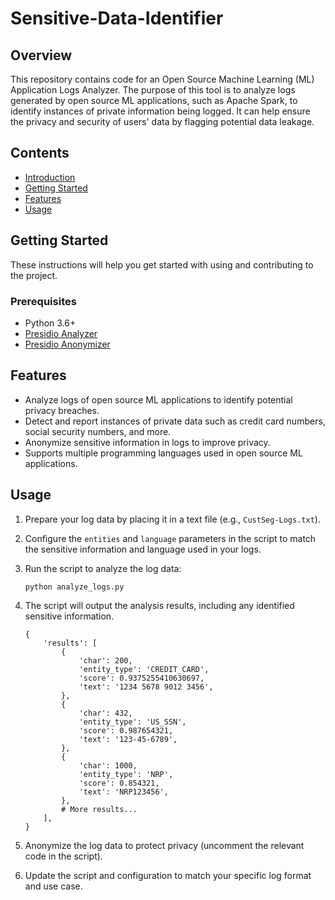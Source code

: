 # Sensitive-Data-Identifier

## Overview

This repository contains code for an Open Source Machine Learning (ML) Application Logs Analyzer. The purpose of this tool is to analyze logs generated by open source ML applications, such as Apache Spark, to identify instances of private information being logged. It can help ensure the privacy and security of users' data by flagging potential data leakage.

## Contents

- [Introduction](#open-source-ml-application-logs-analyzer)
- [Getting Started](#getting-started)
- [Features](#features)
- [Usage](#usage)

  
## Getting Started

These instructions will help you get started with using and contributing to the project.

### Prerequisites

- Python 3.6+
- [Presidio Analyzer](https://github.com/microsoft/presidio)
- [Presidio Anonymizer](https://github.com/microsoft/presidio-anonymizer)


## Features

- Analyze logs of open source ML applications to identify potential privacy breaches.
- Detect and report instances of private data such as credit card numbers, social security numbers, and more.
- Anonymize sensitive information in logs to improve privacy.
- Supports multiple programming languages used in open source ML applications.

## Usage

1. Prepare your log data by placing it in a text file (e.g., `CustSeg-Logs.txt`).

2. Configure the `entities` and `language` parameters in the script to match the sensitive information and language used in your logs.

3. Run the script to analyze the log data:

   ```bash
   python analyze_logs.py
   ```

4. The script will output the analysis results, including any identified sensitive information.

   ```plaintext
   {
       'results': [
           {
               'char': 200,
               'entity_type': 'CREDIT_CARD',
               'score': 0.9375255410630697,
               'text': '1234 5678 9012 3456',
           },
           {
               'char': 432,
               'entity_type': 'US_SSN',
               'score': 0.987654321,
               'text': '123-45-6789',
           },
           {
               'char': 1000,
               'entity_type': 'NRP',
               'score': 0.854321,
               'text': 'NRP123456',
           },
           # More results...
       ],
   }
   ```

5. Anonymize the log data to protect privacy (uncomment the relevant code in the script).

6. Update the script and configuration to match your specific log format and use case.
